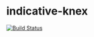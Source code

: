 # indicative-knex

[![Build Status](https://travis-ci.org/hkan/indicative-knex.svg?branch=master)](https://travis-ci.org/hkan/indicative-knex)